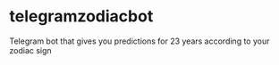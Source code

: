 # telegramzodiacbot
Telegram bot that gives you predictions for 23 years according to your zodiac sign
